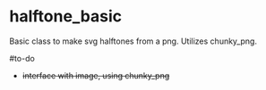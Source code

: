 halftone_basic
==============

Basic class to make svg halftones from a png. Utilizes chunky_png.

#to-do
- ~~interface with image, using chunky_png~~